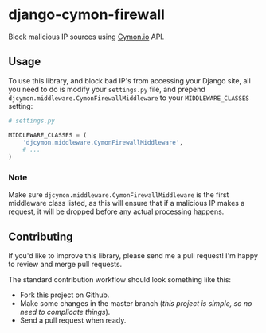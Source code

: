 # django-cymon-firewall
Block malicious IP sources using [Cymon.io](http://cymon.io/) API.

## Usage
To use this library, and block bad IP's from accessing your Django site, all you need to do is modify your 
``settings.py`` file, and prepend ``djcymon.middleware.CymonFirewallMiddleware`` to your ``MIDDLEWARE_CLASSES`` setting:

```python
# settings.py

MIDDLEWARE_CLASSES = (
    'djcymon.middleware.CymonFirewallMiddleware',
    # ...
)
```


### Note
Make sure ``djcymon.middleware.CymonFirewallMiddleware`` is the first middleware
class listed, as this will ensure that if a malicious IP makes a request, 
it will be dropped before any actual processing happens.


## Contributing

If you'd like to improve this library, please send me a pull request! I'm happy
to review and merge pull requests.

The standard contribution workflow should look something like this:

- Fork this project on Github.
- Make some changes in the master branch (*this project is simple, so no need to
  complicate things*).
- Send a pull request when ready.


